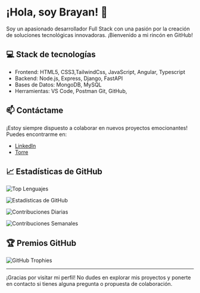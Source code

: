 # ¡Hola, soy Brayan! 👋

Soy un apasionado desarrollador Full Stack con una pasión por la creación de soluciones tecnológicas innovadoras. ¡Bienvenido a mi rincón en GitHub!

## :computer: Stack de tecnologías 

- Frontend: HTML5, CSS3,TailwindCss, JavaScript, Angular, Typescript
- Backend: Node.js, Express, Django, FastAPI
- Bases de Datos: MongoDB, MySQL
- Herramientas: VS Code, Postman Git, GitHub, 


## :mailbox: Contáctame

¡Estoy siempre dispuesto a colaborar en nuevos proyectos emocionantes! Puedes encontrarme en:

- [LinkedIn](https://www.linkedin.com/in/brayan-triana/)
- [Torre](https://torre.ai/brayanandrestrianagomez)

## 📈 Estadísticas de GitHub
![Top Lenguajes](https://github-readme-stats.vercel.app/api/top-langs/?username=Brayanl0-o)

![Estadísticas de GitHub](https://github-readme-stats.vercel.app/api?username=Brayanl0-o&show_icons=true)

![Contribuciones Diarias](https://github-readme-streak-stats.herokuapp.com/?user=Brayanl0-o)

![Contribuciones Semanales](https://activity-graph.herokuapp.com/graph?username=Brayanl0-o)
## :trophy: Premios GitHub

![GitHub Trophies](https://github-profile-trophy.vercel.app/?username=Brayanl0-o)

---

¡Gracias por visitar mi perfil! No dudes en explorar mis proyectos y ponerte en contacto si tienes alguna pregunta o propuesta de colaboración.
